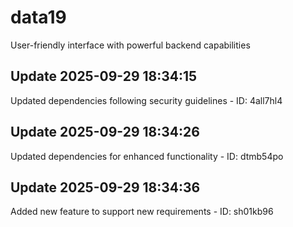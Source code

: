 # data19
User-friendly interface with powerful backend capabilities

## Update 2025-09-29 18:34:15
Updated dependencies following security guidelines - ID: 4all7hl4


## Update 2025-09-29 18:34:26
Updated dependencies for enhanced functionality - ID: dtmb54po


## Update 2025-09-29 18:34:36
Added new feature to support new requirements - ID: sh01kb96

